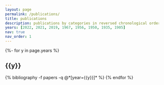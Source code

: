 ```yaml
---
layout: page
permalink: /publications/
title: publications
description: publications by categories in reversed chronological order. generated by jekyll-scholar.
years: [2022, 2021, 2019, 1967, 1956, 1950, 1935, 1905]
nav: true
nav_order: 1
---
```

<!-- _pages/publications.md -->
<div class="publications">

{%- for y in page.years %}
  <h2 class="year">{{y}}</h2>
  {% bibliography -f papers -q @*[year={{y}}]* %}
{% endfor %}

</div>
